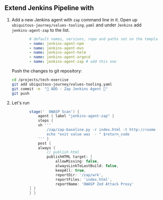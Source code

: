 ## Extend Jenkins Pipeline with 

1. Add a new Jenkins agent with `zap` command line in it. Open up `ubiquitous-journey/values-tooling.yaml` and under `Jenkins` add `jenkins-agent-zap` to the list.

    ```yaml
            # default names, versions, repo and paths set on the template
            - name: jenkins-agent-npm
            - name: jenkins-agent-mvn
            - name: jenkins-agent-helm
            - name: jenkins-agent-argocd
            - name: jenkins-agent-zap # add this one
    ```

    Push the changes to git repository:

    ```bash
    cd /projects/tech-exercise
    git add ubiquitous-journey/values-tooling.yaml
    git commit -m  "🐝 ADD - Zap Jenkins Agent 🐝"
    git push
    ```

2. Let's run

    ```groovy
            stage('  OWASP Scan') {
                agent { label "jenkins-agent-zap" }
                steps {
                sh '''
                    /zap/zap-baseline.py -r index.html -t http://<some website url> || return_code=$?
                    echo "exit value was  - " $return_code
                ''' }
                post {
                always {
                    // publish html
                    publishHTML target: [
                        allowMissing: false,
                        alwaysLinkToLastBuild: false,
                        keepAll: true,
                        reportDir: '/zap/wrk',
                        reportFiles: 'index.html',
                        reportName: 'OWASP Zed Attack Proxy'
            ] }
            } }
    ```
